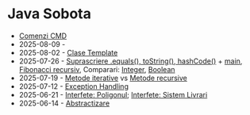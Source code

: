 # Java Sobota

- [Comenzi CMD](COMENZI_CMD.MD)
- 2025-08-09 - 
- 2025-08-02 - [Clase Template](UnitConverter.java)
- 2025-07-26 - [Suprascriere .equals(), toString(), hashCode()](User.java) + [main](UserApp.java), [Fibonacci recursiv](Fibonacci.java), Comparari: [Integer](ComparareInteger.java), [Boolean](ComparareBoolean.java)
- 2025-07-19 - [Metode iterative](FactorialIterativ.java) vs [Metode recursive](FactorialRecursiv.java)
- 2025-07-12 - [Exception Handling](PregatireZbor.java)
- 2025-06-21 - [Interfete: Poligonul](Poligonul.java); [Interfete: Sistem Livrari](SistemLivrari.java)
- 2025-06-14 - [Abstractizare](AbstractizareShape.java)